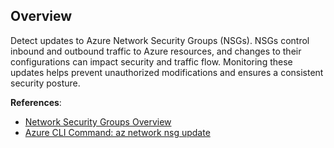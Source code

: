 ## Overview

Detect updates to Azure Network Security Groups (NSGs). NSGs control inbound and outbound traffic to Azure resources, and changes to their configurations can impact security and traffic flow. Monitoring these updates helps prevent unauthorized modifications and ensures a consistent security posture.

**References**:
- [Network Security Groups Overview](https://learn.microsoft.com/en-us/azure/virtual-network/network-security-groups-overview)
- [Azure CLI Command: az network nsg update](https://learn.microsoft.com/en-us/cli/azure/network/nsg?view=azure-cli-latest#az-network-nsg-update)
